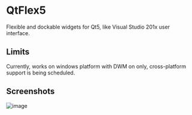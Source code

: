 # QtFlex5
Flexible and dockable widgets for Qt5, like Visual Studio 201x user interface.

## Limits
Currently, works on windows platform with DWM on only, cross-platform support is being scheduled.

## Screenshots
![image](https://github.com/JackyDing/QtFlex5/raw/master/screenshots/Screenshot_0.png)
